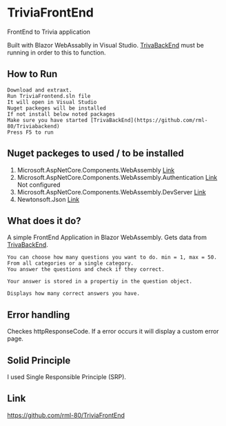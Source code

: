 # TriviaFrontEnd
FrontEnd to Trivia application

Built with Blazor WebAssablly in Visual Studio.
[TrivaBackEnd](https://github.com/rml-80/Triviabackend) must be running in order to this to function.

## How to Run
	Download and extraxt.
	Run TriviaFrontend.sln file
	It will open in Visual Studio
	Nuget packeges will be installed
    If not install below noted packages
    Make sure you have started [TrivaBackEnd](https://github.com/rml-80/Triviabackend)
    Press F5 to run
  
## Nuget packeges to used / to be installed
  1. Microsoft.AspNetCore.Components.WebAssembly [Link](https://www.nuget.org/packages/Microsoft.AspNetCore.Components.WebAssembly/5.0.2?_src=template)
  2. Microsoft.AspNetCore.Components.WebAssembly.Authentication [Link](https://www.nuget.org/packages/Microsoft.AspNetCore.Components.WebAssembly.Authentication/5.0.2?_src=template) Not configured
  3. Microsoft.AspNetCore.Components.WebAssembly.DevServer [Link](https://www.nuget.org/packages/Microsoft.AspNetCore.Components.WebAssembly.DevServer/5.0.2?_src=template)
  4. Newtonsoft.Json [Link](https://www.nuget.org/packages/Newtonsoft.Json/12.0.3?_src=template)
  
## What does it do?
  
  A simple FrontEnd Application in Blazor WebAssembly. Gets data from [TrivaBackEnd](https://github.com/rml-80/Triviabackend).

    You can choose how many questions you want to do. min = 1, max = 50. From all categories or a single category.
    You answer the questions and check if they correct.
    
    Your answer is stored in a propertiy in the question object.
    
    Displays how many correct answers you have.
    
## Error handling
  
  Checkes httpResponseCode.
  If a error occurs it will display a custom error page.

## Solid Principle
I used Single Responsible Principle (SRP).

## Link
https://github.com/rml-80/TriviaFrontEnd
